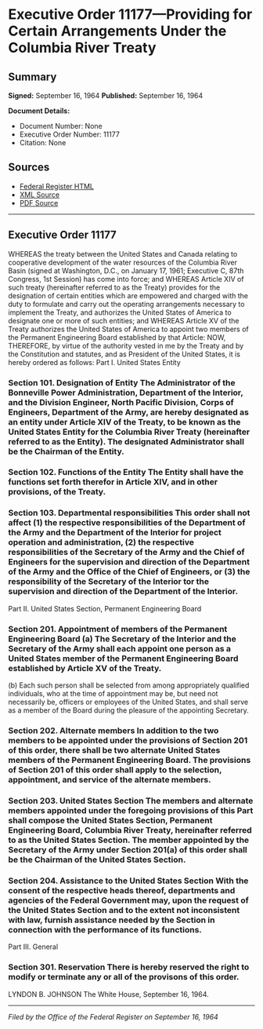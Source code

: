 # Executive Order 11177—Providing for Certain Arrangements Under the Columbia River Treaty

## Summary

**Signed:** September 16, 1964
**Published:** September 16, 1964

**Document Details:**
- Document Number: None
- Executive Order Number: 11177
- Citation: None

## Sources
- [Federal Register HTML](https://www.presidency.ucsb.edu/documents/executive-order-11177-providing-for-certain-arrangements-under-the-columbia-river-treaty)
- [XML Source](None)
- [PDF Source](None)

---

## Executive Order 11177

WHEREAS the treaty between the United States and Canada relating to cooperative development of the water resources of the Columbia River Basin (signed at Washington, D.C., on January 17, 1961; Executive C, 87th Congress, 1st Session) has come into force; and
WHEREAS Article XIV of such treaty (hereinafter referred to as the Treaty) provides for the designation of certain entities which are empowered and charged with the duty to formulate and carry out the operating arrangements necessary to implement the Treaty, and authorizes the United States of America to designate one or more of such entities; and
WHEREAS Article XV of the Treaty authorizes the United States of America to appoint two members of the Permanent Engineering Board established by that Article:
NOW, THEREFORE, by virtue of the authority vested in me by the Treaty and by the Constitution and statutes, and as President of the United States, it is hereby ordered as follows:
Part I. United States Entity
### Section 101. Designation of Entity The Administrator of the Bonneville Power Administration, Department of the Interior, and the Division Engineer, North Pacific Division, Corps of Engineers, Department of the Army, are hereby designated as an entity under Article XIV of the Treaty, to be known as the United States Entity for the Columbia River Treaty (hereinafter referred to as the Entity). The designated Administrator shall be the Chairman of the Entity.

### Section 102. Functions of the Entity The Entity shall have the functions set forth therefor in Article XIV, and in other provisions, of the Treaty.

### Section 103. Departmental responsibilities This order shall not affect (1) the respective responsibilities of the Department of the Army and the Department of the Interior for project operation and administration, (2) the respective responsibilities of the Secretary of the Army and the Chief of Engineers for the supervision and direction of the Department of the Army and the Office of the Chief of Engineers, or (3) the responsibility of the Secretary of the Interior tor the supervision and direction of the Department of the Interior.

Part II. United States Section, Permanent Engineering Board
### Section 201. Appointment of members of the Permanent Engineering Board (a) The Secretary of the Interior and the Secretary of the Army shall each appoint one person as a United States member of the Permanent Engineering Board established by Article XV of the Treaty.

(b) Each such person shall be selected from among appropriately qualified individuals, who at the time of appointment may be, but need not necessarily be, officers or employees of the United States, and shall serve as a member of the Board during the pleasure of the appointing Secretary.
### Section 202. Alternate members In addition to the two members to be appointed under the provisions of Section 201 of this order, there shall be two alternate United States members of the Permanent Engineering Board. The provisions of Section 201 of this order shall apply to the selection, appointment, and service of the alternate members.

### Section 203. United States Section The members and alternate members appointed under the foregoing provisions of this Part shall compose the United States Section, Permanent Engineering Board, Columbia River Treaty, hereinafter referred to as the United States Section. The member appointed by the Secretary of the Army under Section 201(a) of this order shall be the Chairman of the United States Section.

### Section 204. Assistance to the United States Section With the consent of the respective heads thereof, departments and agencies of the Federal Government may, upon the request of the United States Section and to the extent not inconsistent with law, furnish assistance needed by the Section in connection with the performance of its functions.

Part III. General
### Section 301. Reservation There is hereby reserved the right to modify or terminate any or all of the provisons of this order.

LYNDON B. JOHNSON
The White House,
September 16, 1964.

---

*Filed by the Office of the Federal Register on September 16, 1964*
